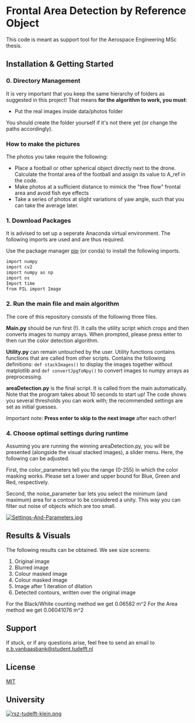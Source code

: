 # Frontal Area Detection by Reference Object 

This code is meant as support tool for the Aerospace Engineering MSc thesis. 

## Installation & Getting Started

### 0. Directory Management

It is very important that you keep the same hierarchy of folders as suggested in this project! That means **for the algorithm to work, you must**:

- Put the real images inside data/photos folder

You should create the folder yourself if it's not there yet (or change the paths accordingly). 

### How to make the pictures

The photos you take require the following:

- Place a football or other spherical object directly next to the drone. Calculate the frontal area of the football and 
assign its value to A_ref in the code.
- Make photos at a sufficient distance to mimick the "free flow" frontal area and avoid fish eye effects
- Take a series of photos at slight variations of yaw angle, such that you can take the average later.

### 1. Download Packages 

It is advised to set up a seperate Anaconda virtual environment. The following imports are used and are thus required.

Use the package manager [pip](https://pip.pypa.io/en/stable/) (or conda) to install the following imports.

```bash
import numpy
import cv2
import numpy as np
import os
Import time
from PIL import Image
```

### 2. Run the main file and main algorithm

The core of this repository consists of the following three files. 

**Main.py** should be run first (!). It calls the utility script which crops and then converts images to numpy arrays. When prompted, please press enter to then run the color detection algorithm. 

**Utility.py** can remain untouched by the user. Utility functions contains functions that are called from other scripts. Contains the following definitions: ```def stackImages()``` to display the images together without matplotlib and ```def convertJpgToNpy()``` to convert images to numpy arrays as preprocessing. 

**areaDetection.py** is the final script. It is called from the main automatically. Note that the program takes about 10 seconds to start up! The code shows you several thresholds you can work with; the recommended settings are set as initial guesses.

Important note: **Press enter to skip to the next image** after each other!


### 4. Choose optimal settings during runtime

Assuming you are running the winning areaDetection.py, you will be presented (alongside the visual stacked images), a slider menu. Here, the following can be adjusted.

First, the color_parameters tell you the range (0-255) in which the color masking works. Please set a lower and upper bound for Blue, Green and Red, respectively.

Second, the noise_parameter bar lets you select the minimum (and maximum) area for a contour to be considered a unity. This way you can filter out noise of objects which are too small.

[![Settings-And-Parameters.jpg](https://i.postimg.cc/fTGWfVvQ/Settings-And-Parameters.jpg)](https://postimg.cc/jLhrsd9M)

## Results & Visuals

The following results can be obtained. We see size screens:

1. Original image
2. Blurred image
3. Colour masked image
4. Colour masked image
5. Image after 1 iteration of dilation
6. Detected contours, written over the original image

For the Black/White counting method we get 0.06582 m^2
For the Area method we get 0.06041076 m^2

## Support

If stuck, or if any questions arise, feel free to send an email to e.b.vanbaasbank@student.tudelft.nl

## License
[MIT](https://choosealicense.com/licenses/mit/)

## University
[![rsz-tudelft-klein.png](https://i.postimg.cc/dQGW41rc/rsz-tudelft-klein.png)](https://postimg.cc/F1sgKhTT) 









